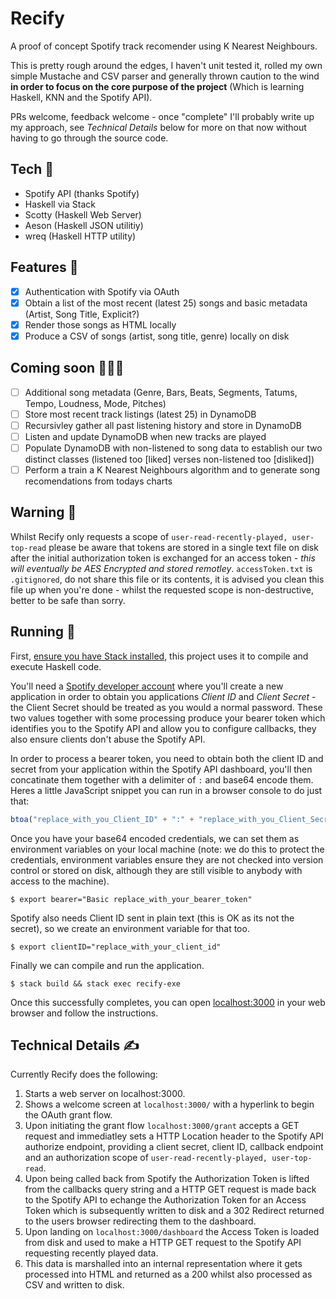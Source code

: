 # Recify

A proof of concept Spotify track recomender using K Nearest Neighbours.

This is pretty rough around the edges, I haven't unit tested it, rolled my own simple Mustache and CSV parser and generally thrown caution to the wind **in order to focus on the core purpose of the project** (Which is learning Haskell, KNN and the Spotify API).

PRs welcome, feedback welcome - once "complete" I'll probably write up my approach, see _Technical Details_ below for more on that now without having to go through the source code.

## Tech 📸

- Spotify API (thanks Spotify)
- Haskell via Stack
- Scotty (Haskell Web Server)
- Aeson (Haskell JSON utilitiy)
- wreq (Haskell HTTP utility)

## Features 🚀

- [x] Authentication with Spotify via OAuth
- [x] Obtain a list of the most recent (latest 25) songs and basic metadata (Artist, Song Title, Explicit?)
- [x] Render those songs as HTML locally
- [x] Produce a CSV of songs (artist, song title, genre) locally on disk

## Coming soon 👨🏻‍💻

- [ ] Additional song metadata (Genre, Bars, Beats, Segments, Tatums, Tempo, Loudness, Mode, Pitches)
- [ ] Store most recent track listings (latest 25) in DynamoDB
- [ ] Recursivley gather all past listening history and store in  DynamoDB
- [ ] Listen and update DynamoDB when new tracks are played
- [ ] Populate DynamoDB with non-listened to song data to establish our two distinct classes (listened too [liked] verses non-listened too [disliked])
- [ ] Perform a train a K Nearest Neighbours algorithm and to generate song recomendations from todays charts

## Warning 🚨

Whilst Recify only requests a scope of `user-read-recently-played, user-top-read` please be aware that tokens are stored in a single text file on disk after the initial authorization token is exchanged for an access token - *this will eventually be AES Encrypted and stored remotley*. `accessToken.txt` is `.gitignored`, do not share this file or its contents, it is advised you clean this file up when you're done - whilst the requested scope is non-destructive, better to be safe than sorry.

## Running 🔌

First, [ensure you have Stack installed](https://docs.haskellstack.org/en/stable/README/), this project uses it to compile and execute Haskell code.

You'll need a [Spotify developer account](https://developer.spotify.com/dashboard/applications) where you'll create a new application in order to obtain you applications *Client ID* and *Client Secret* - the Client Secret should be treated as you would a normal password. These two values together with some processing produce your bearer token which identifies you to the Spotify API and allow you to configure callbacks, they also ensure clients don't abuse the Spotify API.

In order to process a bearer token, you need to obtain both the client ID and secret from your application within the Spotify API dashboard, you'll then concatinate them together with a delimiter of `:` and base64 encode them. Heres a little JavaScript snippet you can run in a browser console to do just that:

```javascript
btoa("replace_with_you_Client_ID" + ":" + "replace_with_you_Client_Secret")
```

Once you have your base64 encoded credentials, we can set them as environment variables on your local machine (note: we do this to protect the credentials, environment variables ensure they are not checked into version control or stored on disk, although they are still visible to anybody with access to the machine).

```shell
$ export bearer="Basic replace_with_your_bearer_token"
```

Spotify also needs Client ID sent in plain text (this is OK as its not the secret), so we create an environment variable for that too.

```shell
$ export clientID="replace_with_your_client_id"
```

Finally we can compile and run the application.

```shell
$ stack build && stack exec recify-exe
```

Once this successfully completes, you can open [localhost:3000](localhost:3000) in your web browser and follow the instructions.

## Technical Details ✍️

Currently Recify does the following:

1. Starts a web server on localhost:3000.
2. Shows a welcome screen at `localhost:3000/` with a hyperlink to begin the OAuth grant flow.
3. Upon initiating the grant flow `localhost:3000/grant` accepts a GET request and immediatley sets a HTTP Location header to the Spotify API authorize endpoint, providing a client secret, client ID, callback endpoint and an authorization scope of `user-read-recently-played, user-top-read`.
4. Upon being called back from Spotify the Authorization Token is lifted from the callbacks query string and a HTTP GET request is made back to the Spotify API to echange the Authorization Token for an Access Token which is subsequently written to disk and a 302 Redirect returned to the users browser redirecting them to the dashboard.
5. Upon landing on `localhost:3000/dashboard` the Access Token is loaded from disk and used to make a HTTP GET request to the Spotify API requesting recently played data.
6. This data is marshalled into an internal representation where it gets processed into HTML and returned as a 200 whilst also processed as CSV and written to disk.